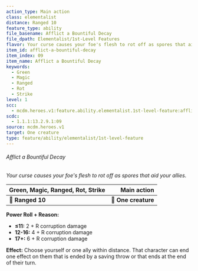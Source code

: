 ```yaml
---
action_type: Main action
class: elementalist
distance: Ranged 10
feature_type: ability
file_basename: Afflict a Bountiful Decay
file_dpath: Elementalist/1st-Level Features
flavor: Your curse causes your foe's flesh to rot off as spores that aid your allies.
item_id: afflict-a-bountiful-decay
item_index: 09
item_name: Afflict a Bountiful Decay
keywords:
  - Green
  - Magic
  - Ranged
  - Rot
  - Strike
level: 1
scc:
  - mcdm.heroes.v1:feature.ability.elementalist.1st-level-feature:afflict-a-bountiful-decay
scdc:
  - 1.1.1:13.2.9.1:09
source: mcdm.heroes.v1
target: One creature
type: feature/ability/elementalist/1st-level-feature
---
```


###### Afflict a Bountiful Decay

*Your curse causes your foe's flesh to rot off as spores that aid your allies.*

| **Green, Magic, Ranged, Rot, Strike** |     **Main action** |
| ------------------------------------- | ------------------: |
| **📏 Ranged 10**                      | **🎯 One creature** |

**Power Roll + Reason:**

- **≤11:** 2 + R corruption damage
- **12-16:** 4 + R corruption damage
- **17+:** 6 + R corruption damage

**Effect:** Choose yourself or one ally within distance. That character can end one effect on them that is ended by a saving throw or that ends at the end of their turn.
